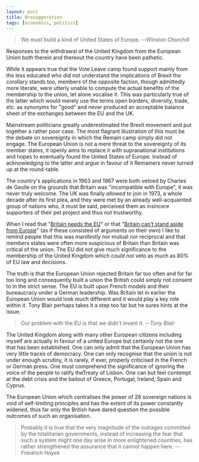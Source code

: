 ```yaml
---
layout: post 
title: Brexaggeration
tags: [economics, politics]
---
```


> We must build a kind of United States of Europe.
> --<cite>Winston Churchill</cite>

Responses to the withdrawal of the United Kingdom from the European Union both therein and thereout the country have been pathetic.

While it appears true that the Vote Leave camp found support mainly from the less educated who did not understand the implications of Brexit the corollary stands too, members of the opposite faction, though admittedly more literate, were utterly unable to compute the actual benefits of the membership to the union, let alone vocalise it. This was particularly true of the latter which would merely use the terms open borders, diversity, trade, etc. as synonyms for "good" and never produced an acceptable balance sheet of the exchanges between the EU and the UK.

Mainstream politicians greatly underestimated the Brexit movement and put together a rather poor case. The most flagrant illustration of this must be the debate on sovereignty in which the Remain camp simply did not engage. The European Union is not a mere threat to the sovereignty of its member states, it openly aims to replace it with supranational institutions and hopes to eventually found the United States of Europe. Instead of acknowledging to the latter and argue in favour of it Remainers never turned up at the round-table.

The country's applications in 1963 and 1967 were both vetoed by Charles de Gaulle on the grounds that Britain was "incompatible with Europe", it was never truly welcome. The UK was finally *allowed to* join in 1973, a whole decade after its first plea, and they were met by an already well-acquainted group of nations who, it must be said, perceived them as insincere supporters of their pet project and thus not trustworthy.

When I read that "[Britain needs the EU](http://www.nytimes.com/2016/03/04/opinion/boris-johnson-britain-europe-brexit.html?_r=0)" or that "[Britain can't stand aside from Europe](http://www.dailymail.co.uk/debate/article-3543962/History-teaches-T-stand-aside-Europe-Wellington-Churchill-yes-Lady-Thatcher-confirm.html)" (as if these consisted of arguments on their own) I like to remind people that this was manifestly nor mutual nor reciprocal and that members states were often more suspicious of Britain than Britain was critical of the union. The EU did not give much significance to the membership of the United Kingdom which *could not* veto as much as 80% of EU law and decisions. 

The truth is that the European Union rejected Britain far too often and for far too long and consequently built a union the British could simply not consent to in the strict sense. The EU is built upon French models and their bureaucracy under a German leadership. Was Britain let in earlier the European Union would look much different and it would play a key role within it. Tony Blair perhaps takes it a step too far but he sures hints at the issue. 

> Our problem with the EU is that we didn't invent it.
> --<cite>Tony Blair</cite> 

The United Kingdom along with many other European citizens including myself are actually in favour of a united Europe but certainly not the one that has been established. One can only admit that the European Union has very little traces of democracy. One can only recognise that the union is not under enough scrutiny, it is rarely, if ever, properly criticised in the French or German press. One must comprehend the significance of ignoring the voice of the people to ratify theTreaty of Lisbon. One can but feel contempt at the debt crisis and the bailout of Greece, Portugal, Ireland, Spain and Cyprus. 

The European Union which centralises the power of 28 sovereign nations is void of self-limiting principles and has the extent of its power constantly widened, thus far only the British have dared question the possible outcomes of such an organisation.

> Probably it is true that the very magnitude of the outrages committed by the totalitarian governments, instead of increasing the fear that such a system might one day arise in more enlightened countries, has rather strengthened the assurance that it cannot happen here.
> --<cite>Friedrich Hayek</cite>